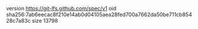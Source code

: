 version https://git-lfs.github.com/spec/v1
oid sha256:7ab6eecac8f210e14ab0d04105aea28fed700a7662da50be711cb85428c7a83c
size 13798
